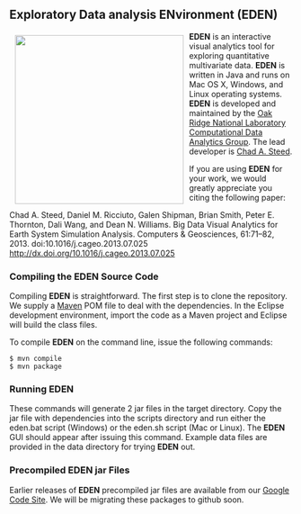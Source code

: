## Exploratory Data analysis ENvironment (EDEN)

<img src="http://cda.ornl.gov/projects/eden/img/eden_logo.png" width="300" align="left" hspace="10" vspace="6">

**EDEN** is an interactive visual analytics tool for exploring quantitative multivariate data.  **EDEN** is written in Java and runs on Mac OS X, Windows, and Linux operating systems. **EDEN** is developed and maintained by the [Oak Ridge National Laboratory](http://www.ornl.gov) [Computational Data Analytics Group](http://cda.ornl.gov).  The lead developer is [Chad A. Steed](http://csteed.github.com/). 

If you are using **EDEN** for your work, we would greatly appreciate you citing the following paper:

Chad A. Steed, Daniel M. Ricciuto, Galen Shipman, Brian Smith, Peter E. Thornton, Dali Wang, and Dean N. Williams. Big Data Visual Analytics for Earth System Simulation Analysis. Computers & Geosciences, 61:71–82, 2013. doi:10.1016/j.cageo.2013.07.025  http://dx.doi.org/10.1016/j.cageo.2013.07.025

### Compiling the EDEN Source Code

Compiling **EDEN** is straightforward.  The first step is to clone the repository.  We supply a [Maven](http://maven.apache.org/) POM file to deal with the dependencies.  In the Eclipse development environment, import the code as a Maven project and Eclipse will build the class files.  

To compile **EDEN** on the command line, issue the following commands:

```
$ mvn compile
$ mvn package
```

### Running EDEN

These commands will generate 2 jar files in the target directory.  Copy the jar file with dependencies into the scripts directory and run either the eden.bat script (Windows) or the eden.sh script (Mac or Linux).  The **EDEN** GUI should appear after issuing this command.  Example data files are provided in the data directory for trying **EDEN** out.  

### Precompiled EDEN jar Files

Earlier releases of **EDEN** precompiled jar files are available from our [Google Code Site](http://code.google.com/p/eden-vis/).  We will be migrating these packages to github soon.
